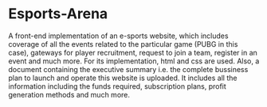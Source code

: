 # Esports-Arena
A front-end implementation of an e-sports website, which includes coverage of all the events related to the particular game (PUBG in this case), gateways for player recruitment, request to join a team, register in an event and much more. For its implementation, html and css are used.
Also, a document containing the executive summary i.e. the complete bussiness plan to launch and operate this website is uploaded. It includes all the information including the funds required, subscription plans, profit generation methods and much more.
